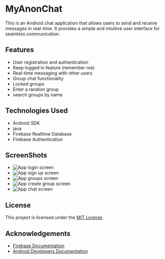 # MyAnonChat

This is an Android chat application that allows users to send and receive messages in real-time. It provides a simple and intuitive user interface for seamless communication.

## Features

- User registration and authentication
- Keep logged in feature (remember me)
- Real-time messaging with other users
- Group chat functionality
- Locked groups
- Enter a random group
- search groups by name 

## Technologies Used

- Android SDK
- java
- Firebase Realtime Database
- Firebase Authentication

## ScreenShots

- ![App login screen](screenshots/chat.jpeg)
- ![App sign up screen](screenshots/sign_up.jpeg)
- ![App groups screen](screenshots/groups.jpeg)
- ![App create group screen](screenshots/create_group.jpeg)
- ![App chat screen](screenshots/chat.jpeg)




## License

This project is licensed under the [MIT License](LICENSE).

## Acknowledgements

- [Firebase Documentation](https://firebase.google.com/docs)
- [Android Developers Documentation](https://developer.android.com/docs)
